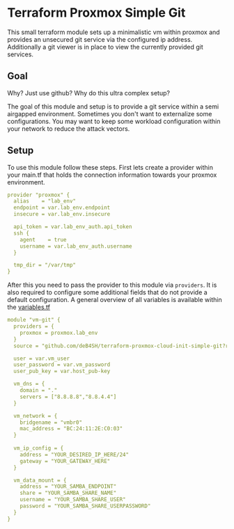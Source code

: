 # Terraform Proxmox Simple Git

This small terraform module sets up a minimalistic vm within proxmox and provides an unsecured git service via the configured ip address. Additionally a git viewer is in place to view the currently provided git services. 

## Goal
Why? Just use github? Why do this ultra complex setup?

The goal of this module and setup is to provide a git service within a semi airgapped environment. 
Sometimes you don't want to externalize some configurations. You may want to keep some workload configuration within your network to reduce the attack vectors. 

## Setup 
To use this module follow these steps.
First lets create a provider within your main.tf that holds the connection information towards your proxmox environment.

```yaml
provider "proxmox" {
  alias    = "lab_env"
  endpoint = var.lab_env.endpoint
  insecure = var.lab_env.insecure

  api_token = var.lab_env_auth.api_token
  ssh {
    agent    = true
    username = var.lab_env_auth.username
  }

  tmp_dir = "/var/tmp"
}
```

After this you need to pass the provider to this module via `providers`. 
It is also required to configure some additional fields that do not provide a default configuration.
A general overview of all variables is available within the [variables.tf](https://github.com/deB4SH/terraform-proxmox-cloud-init-simple-git/blob/0.1/variables.tf)

```yaml
module "vm-git" {
  providers = {
    proxmox = proxmox.lab_env
  }
  source = "github.com/deB4SH/terraform-proxmox-cloud-init-simple-git?ref=0.1"

  user = var.vm_user
  user_password = var.vm_password
  user_pub_key = var.host_pub-key

  vm_dns = {
    domain = "."
    servers = ["8.8.8.8","8.8.4.4"]
  }

  vm_network = {
    bridgename = "vmbr0"
    mac_address = "BC:24:11:2E:C0:03"
  }
  
  vm_ip_config = {
    address = "YOUR_DESIRED_IP_HERE/24"
    gateway = "YOUR_GATEWAY_HERE"
  }

  vm_data_mount = {
    address = "YOUR_SAMBA_ENDPOINT"
    share = "YOUR_SAMBA_SHARE_NAME"
    username = "YOUR_SAMBA_SHARE_USER"
    password = "YOUR_SAMBA_SHARE_USERPASSWORD"
  }
}
```

